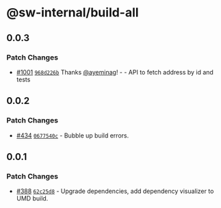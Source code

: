 # @sw-internal/build-all

## 0.0.3

### Patch Changes

- [#1001](https://github.com/signalwire/signalwire-js/pull/1001) [`968d226b`](https://github.com/signalwire/signalwire-js/commit/968d226ba2791f44dea4bd1b0d173aefaf103bda) Thanks [@ayeminag](https://github.com/ayeminag)! - - API to fetch address by id and tests

## 0.0.2

### Patch Changes

- [#434](https://github.com/signalwire/signalwire-js/pull/434) [`0677540c`](https://github.com/signalwire/signalwire-js/commit/0677540c65211570b0762ff56ed4b85b8d66e1d0) - Bubble up build errors.

## 0.0.1

### Patch Changes

- [#388](https://github.com/signalwire/signalwire-js/pull/388) [`62c25d8`](https://github.com/signalwire/signalwire-js/commit/62c25d8468c37711f37c6674c24251755a4ada39) - Upgrade dependencies, add dependency visualizer to UMD build.

